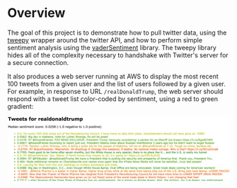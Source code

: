 # Overview

The goal of this project is to demonstrate how to pull twitter data, using the [tweepy](http://www.tweepy.org/) wrapper around the twitter API, and how to perform simple sentiment analysis using the [vaderSentiment](https://github.com/cjhutto/vaderSentiment) library.  The tweepy library hides all of the complexity necessary to handshake with Twitter's server for a secure connection.

It also produces a web server running at AWS to display the most recent 100 tweets from a given user and the list of users followed by a given user. For example, in response to URL `/realDonaldTrump`, the web server should respond with a tweet list color-coded by sentiment, using a red to green gradient:

<img src=images/trump-tweets.png width=750>
